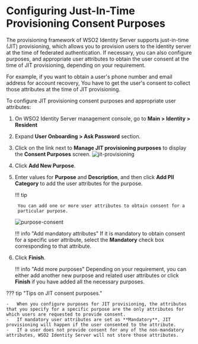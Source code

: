 # Configuring Just-In-Time Provisioning Consent Purposes

The provisioning framework of WSO2 Identity Server supports just-in-time (JIT) provisioning, which allows you to provision users to the identity
server at the time of federated authentication. If necessary, you can
also configure purposes, and appropriate user attributes to obtain the user consent at the time of JIT provisioning, depending on your requirement.  

For example, if you want to obtain a user's phone number and email
address for account recovery, You have to get the user's
consent to collect those attributes at the time of JIT provisioning.

To configure JIT provisioning consent purposes and appropriate user attributes:

1. On WSO2 Identity Server management console, go to **Main > Identity > Resident**

2. Expand **User Onboarding > Ask Password** section.

3. Click on the link next to **Manage JIT provisioning purposes** to display the **Consent Purposes** screen.
    ![jit-provisioning]( {{base_path}}/assets/img/guides/jit-consent-purposes.png)

4. Click **Add New Purpose**.
5. Enter values for **Purpose** and **Description**, and then click **Add PII Category** to add the user attributes for the purpose.

    !!! tip

        You can add one or more user attributes to obtain consent for a
        particular purpose.

    ![purpose-consent]( {{base_path}}/assets/img/guides/purpose-consent.png)

    !!! info "Add mandatory attributes"
        If it is mandatory to obtain consent for a specific user attribute, select the **Mandatory** check box corresponding to that attribute.

6. Click **Finish**.

    !!! info "Add more purposes"
        Depending on your requirement, you can either add another new purpose and related user attributes or click **Finish** if you have added all the necessary purposes.

??? tip "Tips on JIT consent purposes."

    -   When you configure purposes for JIT provisioning, the attributes that you specify for a specific purpose are the only attributes for which users are requested to provide consent.
    -   If mandatory user attributes are set as **Mandatory**, JIT provisioning will happen if the user consented to the attribute.
    -   If a user does not provide consent for any of the non-mandatory attributes, WSO2 Identity Server will not store those attributes.